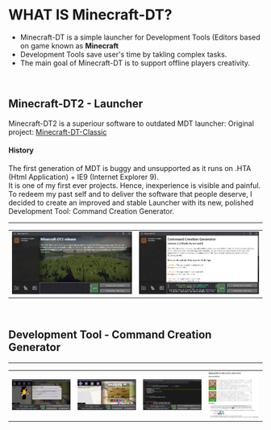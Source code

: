 # WHAT IS Minecraft-DT?
<ul>
  <li>Minecraft-DT is a simple launcher for Development Tools (Editors based on game known as <strong>Minecraft</strong></li>
  <li>Development Tools save user's time by takling complex tasks.</li>
  <li>The main goal of Minecraft-DT is to support offline players creativity.</li>
</ul>
<br>

<h2> Minecraft-DT2 - Launcher </h2>

Minecraft-DT2 is a superiour software to outdated MDT launcher: Original project: [Minecraft-DT-Classic](https://github.com/gubrus50/Minecraft-Development-Tools-Classic#what-is-minecraft-dt/)

<h4>History</h4>
The first generation of MDT is buggy and unsupported as it runs on .HTA (Html Application) + IE9 (Internet Explorer 9).<br>
It is one of my first ever projects. Hence, inexperience is visible and painful. To redeem my past self and to deliver the software that people deserve, I decided to create an improved and stable Launcher with its new, polished Development Tool: Command Creation Generator.
<hr>
<table>
  <tr>
    <td><img src="https://github.com/gubrus50/Minecraft-Development-Tools/blob/master/showcase/mdt_0.png"/></td>
    <td><img src="https://github.com/gubrus50/Minecraft-Development-Tools/blob/master/showcase/mdt_1.png"/></td>
  </tr>
</table>

<br>

<h2> Development Tool - Command Creation Generator</h2>
<hr>
<table>
  <tr>
    <td><img src="https://github.com/gubrus50/Minecraft-Development-Tools/blob/master/showcase/ccg_0.png"/></td>
    <td><img src="https://github.com/gubrus50/Minecraft-Development-Tools/blob/master/showcase/ccg_1.png"/></td>
    <td><img src="https://github.com/gubrus50/Minecraft-Development-Tools/blob/master/showcase/ccg_2.png"/></td>
    <td><img src="https://github.com/gubrus50/Minecraft-Development-Tools/blob/master/showcase/ccg_3.png"/></td>
  </tr>
</table>
